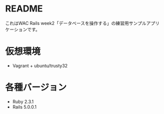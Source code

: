 # README

これはWAC Rails week2「データベースを操作する」の練習用サンプルアプリケーションです。

# 仮想環境
* Vagrant + ubuntu/trusty32

# 各種バージョン
* Ruby 2.3.1
* Rails 5.0.0.1
